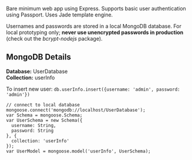 Bare minimum web app using Express. Supports basic user authentication using Passport. Uses Jade template engine. 

Usernames and passwords are stored in a local MongoDB database. For local prototyping only; **never use unencrypted passwords in production** (check out the *bcrypt-nodejs* package). 

## MongoDB Details

**Database:** UserDatabase  
**Collection:** userInfo

To insert new user: `db.userInfo.insert({username: 'admin', password: 'admin'})`

```
// connect to local database
mongoose.connect('mongodb://localhost/UserDatabase');
var Schema = mongoose.Schema;
var UserSchema = new Schema({
  username: String,
  password: String
}, {
  collection: 'userInfo'
});
var UserModel = mongoose.model('userInfo', UserSchema); 
```
